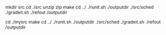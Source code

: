 mkdir src
cd ./src
unzip zip
make
cd ../
./runit.sh ./outputdir ./src/sched
./gradeit.sh ./refout /outputdir


cd ./mysrc
make
cd ../
./runit.sh ./outputdir ./src/sched
./gradeit.sh ./refout /outputdir